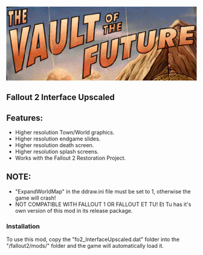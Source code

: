 <p align="center"><img src="fo2_interface_upscaled.gif" alt="Fallout 2 Interface Upscaled"/></p>

Fallout 2 Interface Upscaled
------------------

## Features:
- Higher resolution Town/World graphics.
- Higher resolution endgame slides.
- Higher resolution death screen.
- Higher resolution splash screens.
- Works with the Fallout 2 Restoration Project.

## NOTE:
- "ExpandWorldMap" in the ddraw.ini file must be set to 1, otherwise the game will crash!
- NOT COMPATIBLE WITH FALLOUT 1 OR FALLOUT ET TU! Et Tu has it's own version of this mod in its release package.

### Installation
To use this mod, copy the "fo2_InterfaceUpscaled.dat" folder into the "/fallout2/mods/" folder and the game will automatically load it.